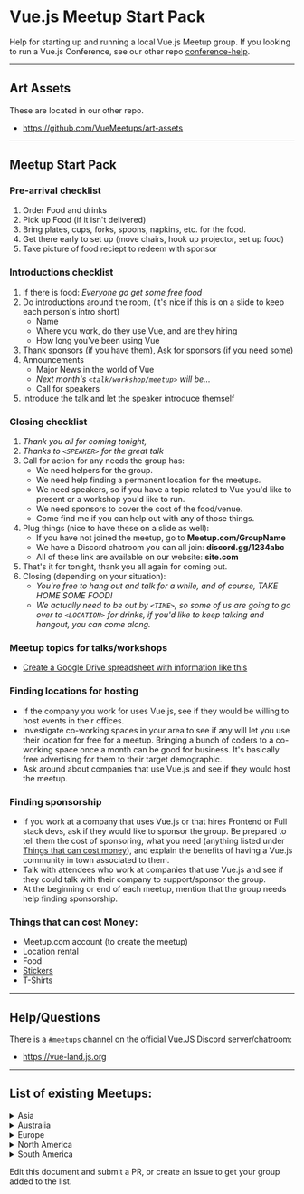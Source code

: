 # Vue.js Meetup Start Pack

Help for starting up and running a local Vue.js Meetup group. If you looking to run a Vue.js Conference, see our other repo [conference-help](https://github.com/VueMeetups/conference-help).


* * *


## Art Assets

These are located in our other repo.

* https://github.com/VueMeetups/art-assets


* * *


## Meetup Start Pack


### Pre-arrival checklist

1. Order Food and drinks
1. Pick up Food (if it isn't delivered)
1. Bring plates, cups, forks, spoons, napkins, etc. for the food.
1. Get there early to set up (move chairs, hook up projector, set up food)
1. Take picture of food reciept to redeem with sponsor


### Introductions checklist

1. If there is food: *Everyone go get some free food*
1. Do introductions around the room, (it's nice if this is on a slide to keep each person's intro short)
   * Name
   * Where you work, do they use Vue, and are they hiring
   * How long you've been using Vue
1. Thank sponsors (if you have them), Ask for sponsors (if you need some)
1. Announcements
   * Major News in the world of Vue
   * *Next month's `<talk/workshop/meetup>` will be...*
   * Call for speakers
1. Introduce the talk and let the speaker introduce themself


### Closing checklist

1. *Thank you all for coming tonight,*
1. *Thanks to `<SPEAKER>` for the great talk*
1. Call for action for any needs the group has:
   * We need helpers for the group.
   * We need help finding a permanent location for the meetups.
   * We need speakers, so if you have a topic related to Vue you'd like to present or a workshop you'd like to run.
   * We need sponsors to cover the cost of the food/venue.
   * Come find me if you can help out with any of those things.
1. Plug things (nice to have these on a slide as well):
   * If you have not joined the meetup, go to **Meetup.com/GroupName**
   * We have a Discord chatroom you can all join: **discord.gg/1234abc**
   * All of these link are available on our website: **site.com**
1. That's it for tonight, thank you all again for coming out.
1. Closing (depending on your situation):
   * *You're free to hang out and talk for a while, and of course, TAKE HOME SOME FOOD!*
   * *We actually need to be out by `<TIME>`, so some of us are going to go over to `<LOCATION>` for drinks, if you'd like to keep talking and hangout, you can come along.*

### Meetup topics for talks/workshops

* [Create a Google Drive spreadsheet with information like this](https://jsfiddle.net/0qdb6a5d)


### Finding locations for hosting

* If the company you work for uses Vue.js, see if they would be willing to host events in their offices.
* Investigate co-working spaces in your area to see if any will let you use their location for free for a meetup. Bringing a bunch of coders to a co-working space once a month can be good for business. It's basically free advertising for them to their target demographic.
* Ask around about companies that use Vue.js and see if they would host the meetup.


### Finding sponsorship

* If you work at a company that uses Vue.js or that hires Frontend or Full stack devs, ask if they would like to sponsor the group. Be prepared to tell them the cost of sponsoring, what you need (anything listed under [Things that can cost money](#things-that-can-cost-money)), and explain the benefits of having a Vue.js community in town associated to them.
* Talk with attendees who work at companies that use Vue.js and see if they could talk with their company to support/sponsor the group.
* At the beginning or end of each meetup, mention that the group needs help finding sponsorship.


### Things that can cost Money:

* Meetup.com account (to create the meetup)
* Location rental
* Food
* [Stickers](https://jsfiddle.net/zL4c12gw/4)
* T-Shirts


* * *


## Help/Questions

There is a `#meetups` channel on the official Vue.JS Discord server/chatroom:

* https://vue-land.js.org


* * *


## List of existing Meetups:

<details>
  <summary>Asia</summary>
    <ul>
      <li>India
        <ul>
          <li>Bangalore - <a href="https://meetup.com/vue-bangalore">Vue Bangalore | VueBLR</a></li>
        </ul>
      </li>
      <li>Malaysia
        <ul>
          <li>Singapore - <a href="https://meetup.com/Vue-JS-Singapore">Vue JS Singapore</a></li>
        </ul>
      </li>
    </ul>
</details>
<details>
  <summary>Australia</summary>
    <ul>
      <li>New South Wales
        <ul>
          <li>Sydney - <a href="https://meetup.com/vue-sydney">Vue Sydney</a></li>
        </ul>
      </li>
      <li>Victoria
        <ul>
          <li>Melbourne - <a href="https://meetup.com/Vuers-in-Melbourne">Vuers in Melbourne</a></li>
        </ul>
      </li>
    </ul>
</details>
<details>
  <summary>Europe</summary>
    <ul>
      <li>Austria
        <ul>
          <li>Vienna - <a href="https://meetup.com/Vue-js-Vienna">Vue.js Vienna</a></li>
        </ul>
      </li>
      <li>Germany
        <ul>
          <li>Berlin - <a href="https://meetup.com/Vue-js-Berlin">Vue.js // Berlin</a></li>
          <li>Hamburg - <a href="https://meetup.com/Hamburg-Vue-js-Meetup">Hamburg Vue.js Meetup</a></li>
          <li>Nürnberg - <a href="https://meetup.com/vue-nfe">Vue.js // Nürnberg, Fürth, Erlangen</a></li>
        </ul>
      </li>
      <li>Hungary
        <ul>
          <li>Budapest - <a href="https://meetup.com/Vue-js-Budapest">Vue.js Budapest</a></li>
        </ul>
      </li>
      <li>Ireland
        <ul>
          <li>Dublin - <a href="https://meetup.com/vuejs-ireland">Vue.js Ireland</a></li>
        </ul>
      </li>
      <li>Netherlands
        <ul>
          <li>Amsterdam - <a href="https://meetup.com/VueJSMeetupAmsterdam">VueJS Meetup Amsterdam</a></li>
          <li>Amsterdam - <a href="https://meetup.com/VueJS-Amsterdam">VueJS Amsterdam</a></li>
        </ul>
      </li>
      <li>Slovenia
        <ul>
          <li>Ljubljana - <a href="https://meetup.com/vue-slovenia">Vue.js Slovenia</a></li>
        </ul>
      </li>
      <li>Sweden
        <ul>
          <li>Stockholm - <a href="https://meetup.com/Stockholm-Vue-js-Meetup">Stockholm Vue.js Meetup</a></li>
        </ul>
      </li>
      <li>Switzerland
        <ul>
          <li>Zürich - <a href="https://meetup.com/Vue-Zurich">Vue.js Zurich</a></li>
        </ul>
      </li>
      <li>United Kingdom
        <ul>
          <li>London - <a href="https://meetup.com/london-vue-user-group">London Vue User Group</a></li>
        </ul>
      </li>
    </ul>
</details>
<details>
  <summary>North America</summary>
    <ul>
      <li>Mexico
        <ul>
          <li>Monterrey - <a href="https://meetup.com/Vue-js">Vue.js</a></li>
        </ul>
      </li>
      <li>United States
        <ul>
          <li>California
            <ul>
              <li>San Diego - <a href="https://meetup.com/San-Diego-VueJS-Meetup">San Diego VueJS Meetup</a></li>
              <li>San Francisco - <a href="https://meetup.com/vue-sf">Vue.sf</a></li>
              <li>San Francisco - <a href="https://meetup.com/VuejsSF">San Francisco Vue.js Meetup</a></li>
            </ul>
          </li>
          <li>Colorado
            <ul>
              <li>Denver - <a href="https://meetup.com/Denver-Vue-js-Meetup">Denver Vue.js Meetup</a></li>
            </ul>
          </li>
          <li>Georgia
            <ul>
              <li>Atlanta - <a href="https://meetup.com/Atlanta-Vue-js-Meetup">Atlanta Vue.js Meetup</a></li>
            </ul>
          </li>
          <li>Indiana
            <ul>
              <li>Indianapolis - <a href="https://meetup.com/vuejsindy">Vue.js Indy</a></li>
            </ul>
          </li>
          <li>New York
            <ul>
              <li>New York City - <a href="https://meetup.com/vueJsNYC">VueNYC</a></li>
            </ul>
          </li>
          <li>Oregon
            <ul>
              <li>Portland - <a href="https://meetup.com/Vue-js-Study-Group">Vue.js Study Group</a></li>
            </ul>
          </li>
          <li>Texas
            <ul>
              <li>San Antonio - <a href="https://meetup.com/meetup-group-mltMsxBD">VueSA</a></li>
            </ul>
          </li>
          <li>Utah
            <ul>
              <li>Salt Lake City - <a href="https://meetup.com/utah-vue">Utah Vue.js Meetup</a></li>
            </ul>
          </li>
        </ul>
      </li>
    </ul>
</details>
<details>
  <summary>South America</summary>
    <ul>
      <li>Brazil
        <ul>
          <li>Belo Horizonte - <a href="https://meetup.com/Vuejs-at-BH">Vue.js @ Belo Horizonte</a></li>
          <li>Florianópolis - <a href="https://meetup.com/floripa-vuejs">Vue.js Floripa</a></li>
          <li>Rio de Janeiro - <a href="https://meetup.com/Vue-js-in-Rio">Vue.js in Rio</a></li>
        </ul>
      </li>
      <li>Colombia
        <ul>
          <li>Bogotá - <a href="https://meetup.com/Bogota-Vue-js-Meetup">Bogotá Vue.js Meetup</a></li>
        </ul>
      </li>
    </ul>
</details>


Edit this document and submit a PR, or create an issue to get your group added to the list.
